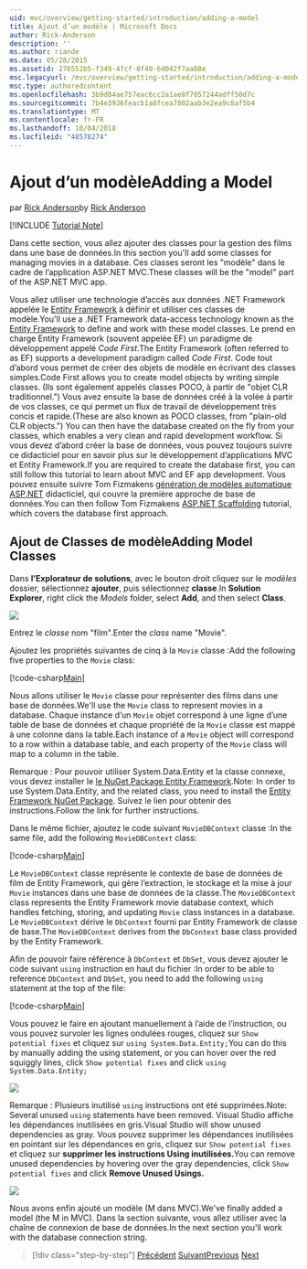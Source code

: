 ```yaml
---
uid: mvc/overview/getting-started/introduction/adding-a-model
title: Ajout d’un modèle | Microsoft Docs
author: Rick-Anderson
description: ''
ms.author: riande
ms.date: 05/28/2015
ms.assetid: 276552b5-f349-4fcf-8f40-6d042f7aa88e
msc.legacyurl: /mvc/overview/getting-started/introduction/adding-a-model
msc.type: authoredcontent
ms.openlocfilehash: 3b9d84ae757eac6cc2a1ae8f7857244adff50d7c
ms.sourcegitcommit: 7b4e3936feacb1a8fcea7802aab3e2ea9c8af5b4
ms.translationtype: MT
ms.contentlocale: fr-FR
ms.lasthandoff: 10/04/2018
ms.locfileid: "48578274"
---
```

<a name="adding-a-model"></a><span data-ttu-id="c0517-102">Ajout d’un modèle</span><span class="sxs-lookup"><span data-stu-id="c0517-102">Adding a Model</span></span>
====================
<span data-ttu-id="c0517-103">par [Rick Anderson]((https://twitter.com/RickAndMSFT))</span><span class="sxs-lookup"><span data-stu-id="c0517-103">by [Rick Anderson]((https://twitter.com/RickAndMSFT))</span></span>

[!INCLUDE [Tutorial Note](sample/code-location.md)]

<span data-ttu-id="c0517-104">Dans cette section, vous allez ajouter des classes pour la gestion des films dans une base de données.</span><span class="sxs-lookup"><span data-stu-id="c0517-104">In this section you'll add some classes for managing movies in a database.</span></span> <span data-ttu-id="c0517-105">Ces classes seront les &quot;modèle&quot; dans le cadre de l’application ASP.NET MVC.</span><span class="sxs-lookup"><span data-stu-id="c0517-105">These classes will be the &quot;model&quot; part of the ASP.NET MVC app.</span></span>

<span data-ttu-id="c0517-106">Vous allez utiliser une technologie d’accès aux données .NET Framework appelée le [Entity Framework](https://docs.microsoft.com/ef/) à définir et utiliser ces classes de modèle.</span><span class="sxs-lookup"><span data-stu-id="c0517-106">You'll use a .NET Framework data-access technology known as the [Entity Framework](https://docs.microsoft.com/ef/) to define and work with these model classes.</span></span> <span data-ttu-id="c0517-107">Le prend en charge Entity Framework (souvent appelée EF) un paradigme de développement appelé *Code First*.</span><span class="sxs-lookup"><span data-stu-id="c0517-107">The Entity Framework (often referred to as EF) supports a development paradigm called *Code First*.</span></span> <span data-ttu-id="c0517-108">Code tout d’abord vous permet de créer des objets de modèle en écrivant des classes simples.</span><span class="sxs-lookup"><span data-stu-id="c0517-108">Code First allows you to create model objects by writing simple classes.</span></span> <span data-ttu-id="c0517-109">(Ils sont également appelés classes POCO, à partir de &quot;objet CLR traditionnel.&quot;) Vous avez ensuite la base de données créé à la volée à partir de vos classes, ce qui permet un flux de travail de développement très concis et rapide.</span><span class="sxs-lookup"><span data-stu-id="c0517-109">(These are also known as POCO classes, from &quot;plain-old CLR objects.&quot;) You can then have the database created on the fly from your classes, which enables a very clean and rapid development workflow.</span></span> <span data-ttu-id="c0517-110">Si vous devez d’abord créer la base de données, vous pouvez toujours suivre ce didacticiel pour en savoir plus sur le développement d’applications MVC et Entity Framework.</span><span class="sxs-lookup"><span data-stu-id="c0517-110">If you are required to create the database first, you can still follow this tutorial to learn about MVC and EF app development.</span></span> <span data-ttu-id="c0517-111">Vous pouvez ensuite suivre Tom Fizmakens [génération de modèles automatique ASP.NET](xref:visual-studio/overview/2013/aspnet-scaffolding-overview) didacticiel, qui couvre la première approche de base de données.</span><span class="sxs-lookup"><span data-stu-id="c0517-111">You can then follow Tom Fizmakens [ASP.NET Scaffolding](xref:visual-studio/overview/2013/aspnet-scaffolding-overview) tutorial, which covers the database first approach.</span></span>

## <a name="adding-model-classes"></a><span data-ttu-id="c0517-112">Ajout de Classes de modèle</span><span class="sxs-lookup"><span data-stu-id="c0517-112">Adding Model Classes</span></span>

<span data-ttu-id="c0517-113">Dans **l’Explorateur de solutions**, avec le bouton droit cliquez sur le *modèles* dossier, sélectionnez **ajouter**, puis sélectionnez **classe**.</span><span class="sxs-lookup"><span data-stu-id="c0517-113">In **Solution Explorer**, right click the *Models* folder, select **Add**, and then select **Class**.</span></span>

![](adding-a-model/_static/image1.png)

<span data-ttu-id="c0517-114">Entrez le *classe* nom &quot;film&quot;.</span><span class="sxs-lookup"><span data-stu-id="c0517-114">Enter the *class* name &quot;Movie&quot;.</span></span>

<span data-ttu-id="c0517-115">Ajoutez les propriétés suivantes de cinq à la `Movie` classe :</span><span class="sxs-lookup"><span data-stu-id="c0517-115">Add the following five properties to the `Movie` class:</span></span>

[!code-csharp[Main](adding-a-model/samples/sample1.cs)]

<span data-ttu-id="c0517-116">Nous allons utiliser le `Movie` classe pour représenter des films dans une base de données.</span><span class="sxs-lookup"><span data-stu-id="c0517-116">We'll use the `Movie` class to represent movies in a database.</span></span> <span data-ttu-id="c0517-117">Chaque instance d’un `Movie` objet correspond à une ligne d’une table de base de données et chaque propriété de la `Movie` classe est mappé à une colonne dans la table.</span><span class="sxs-lookup"><span data-stu-id="c0517-117">Each instance of a `Movie` object will correspond to a row within a database table, and each property of the `Movie` class will map to a column in the table.</span></span>

<span data-ttu-id="c0517-118">Remarque : Pour pouvoir utiliser System.Data.Entity et la classe connexe, vous devez installer le [le NuGet Package Entity Framework](https://www.nuget.org/packages/EntityFramework/).</span><span class="sxs-lookup"><span data-stu-id="c0517-118">Note: In order to use System.Data.Entity, and the related class, you need to install the [Entity Framework NuGet Package](https://www.nuget.org/packages/EntityFramework/).</span></span> <span data-ttu-id="c0517-119">Suivez le lien pour obtenir des instructions.</span><span class="sxs-lookup"><span data-stu-id="c0517-119">Follow the link for further instructions.</span></span>

<span data-ttu-id="c0517-120">Dans le même fichier, ajoutez le code suivant `MovieDBContext` classe :</span><span class="sxs-lookup"><span data-stu-id="c0517-120">In the same file, add the following `MovieDBContext` class:</span></span>

[!code-csharp[Main](adding-a-model/samples/sample2.cs?highlight=2,15-18)]

<span data-ttu-id="c0517-121">Le `MovieDBContext` classe représente le contexte de base de données de film de Entity Framework, qui gère l’extraction, le stockage et la mise à jour `Movie` instances dans une base de données de la classe.</span><span class="sxs-lookup"><span data-stu-id="c0517-121">The `MovieDBContext` class represents the Entity Framework movie database context, which handles fetching, storing, and updating `Movie` class instances in a database.</span></span> <span data-ttu-id="c0517-122">Le `MovieDBContext` dérive le `DbContext` fourni par Entity Framework de classe de base.</span><span class="sxs-lookup"><span data-stu-id="c0517-122">The `MovieDBContext` derives from the `DbContext` base class provided by the Entity Framework.</span></span>

<span data-ttu-id="c0517-123">Afin de pouvoir faire référence à `DbContext` et `DbSet`, vous devez ajouter le code suivant `using` instruction en haut du fichier :</span><span class="sxs-lookup"><span data-stu-id="c0517-123">In order to be able to reference `DbContext` and `DbSet`, you need to add the following `using` statement at the top of the file:</span></span>

[!code-csharp[Main](adding-a-model/samples/sample3.cs)]

<span data-ttu-id="c0517-124">Vous pouvez le faire en ajoutant manuellement à l’aide de l’instruction, ou vous pouvez survoler les lignes ondulées rouges, cliquez sur `Show potential fixes` et cliquez sur `using System.Data.Entity;`</span><span class="sxs-lookup"><span data-stu-id="c0517-124">You can do this by manually adding the using statement, or you can hover over the red squiggly lines, click `Show potential fixes` and click `using System.Data.Entity;`</span></span>

![](adding-a-model/_static/image2.png)

<span data-ttu-id="c0517-125">Remarque : Plusieurs inutilisé `using` instructions ont été supprimées.</span><span class="sxs-lookup"><span data-stu-id="c0517-125">Note: Several unused `using` statements have been removed.</span></span> <span data-ttu-id="c0517-126">Visual Studio affiche les dépendances inutilisées en gris.</span><span class="sxs-lookup"><span data-stu-id="c0517-126">Visual Studio will show unused dependencies as gray.</span></span> <span data-ttu-id="c0517-127">Vous pouvez supprimer les dépendances inutilisées en pointant sur les dépendances en gris, cliquez sur `Show potential fixes` et cliquez sur **supprimer les instructions Using inutilisées.**</span><span class="sxs-lookup"><span data-stu-id="c0517-127">You can remove unused dependencies by hovering over the gray dependencies, click `Show potential fixes` and click **Remove Unused Usings.**</span></span>

![](adding-a-model/_static/image3.png)

<span data-ttu-id="c0517-128">Nous avons enfin ajouté un modèle (M dans MVC).</span><span class="sxs-lookup"><span data-stu-id="c0517-128">We've finally added a model (the M in MVC).</span></span> <span data-ttu-id="c0517-129">Dans la section suivante, vous allez utiliser avec la chaîne de connexion de base de données.</span><span class="sxs-lookup"><span data-stu-id="c0517-129">In the next section you'll work with the database connection string.</span></span>

> [!div class="step-by-step"]
> <span data-ttu-id="c0517-130">[Précédent](adding-a-view.md)
> [Suivant](creating-a-connection-string.md)</span><span class="sxs-lookup"><span data-stu-id="c0517-130">[Previous](adding-a-view.md)
[Next](creating-a-connection-string.md)</span></span>
